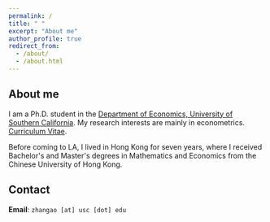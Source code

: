 ```yaml
---
permalink: /
title: " "
excerpt: "About me"
author_profile: true
redirect_from: 
  - /about/
  - /about.html
---
```


## About me

I am a Ph.D. student in the [Department of Economics, University of Southern California](https://dornsife.usc.edu/econ/about-us/). My research interests are mainly in econometrics. [Curriculum Vitae](https://zhan-gao.github.io/cv.pdf).

Before coming to LA, I lived in Hong Kong for seven years, where I received Bachelor's and Master's degrees in Mathematics and Economics from the Chinese University of Hong Kong.

## Contact

**Email**: `zhangao [at] usc [dot] edu`
